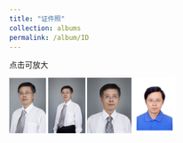```yaml
---
title: "证件照"
collection: albums
permalink: /album/ID
---
```

点击可放大
<style>.gallery-img{height: 150px;object-fit: cover;margin-bottom: 8px;}</style>
<a href="../keli_photo/ID/P020180928258101403240.jpg"><img src="../keli_photo/ID/P020180928258101403240.jpg" height="100"></a>
<a href="../keli_photo/ID/韩克利-形象照.jpg"><img src="../keli_photo/ID/韩克利-形象照.jpg" height="100"></a>
<a href="../keli_photo/ID/韩克利-证件照.jpg"><img src="../keli_photo/ID/韩克利-证件照.jpg" height="100"></a>
<a href="../keli_photo/ID/韩克利1寸.jpg"><img src="../keli_photo/ID/韩克利1寸.jpg" height="100"></a>
